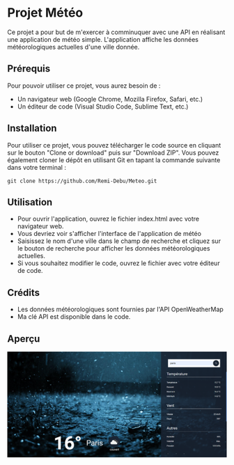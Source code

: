 # Projet Météo

Ce projet a pour but de m'exercer à comminuquer avec une API en réalisant une application de météo simple. L'application affiche les données météorologiques actuelles d'une ville donnée.

## Prérequis
Pour pouvoir utiliser ce projet, vous aurez besoin de :

- Un navigateur web (Google Chrome, Mozilla Firefox, Safari, etc.)
- Un éditeur de code (Visual Studio Code, Sublime Text, etc.)

## Installation
Pour utiliser ce projet, vous pouvez télécharger le code source en cliquant sur le bouton "Clone or download" puis sur "Download ZIP". Vous pouvez également cloner le dépôt en utilisant Git en tapant la commande suivante dans votre terminal :

```
git clone https://github.com/Remi-Debu/Meteo.git
```

## Utilisation
- Pour ouvrir l'application, ouvrez le fichier index.html avec votre navigateur web. 
- Vous devriez voir s'afficher l'interface de l'application de météo
- Saisissez le nom d'une ville dans le champ de recherche et cliquez sur le bouton de recherche pour afficher les données météorologiques actuelles. 
- Si vous souhaitez modifier le code, ouvrez le fichier avec votre éditeur de
code.

## Crédits
- Les données météorologiques sont fournies par l'API OpenWeatherMap 
- Ma clé API est disponible dans le code.

## Aperçu
![](./assets/apercu.png)
